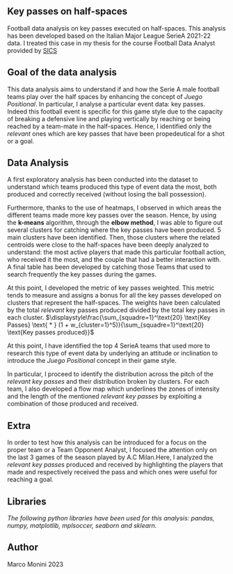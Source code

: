 ## Key passes on half-spaces
Football data analysis on key passes executed on half-spaces. This analysis has been developed based on the Italian Major League SerieA 2021-22 data. I treated this case in my thesis for the course Football Data Analyst provided by [SICS](https://www.sics.it/)

## Goal of the data analysis
This data analysis aims to understand if and how the Serie A male football teams play over the half spaces by enhancing the concept of *Juego Positional*. In particular, I analyse a particular event data: key passes. Indeed this football event is specific for this game style due to the capacity of breaking a defensive line and playing vertically by reaching or being reached by a team-mate in the half-spaces. Hence, I identified only the *relevant* ones which are key passes that have been propedeutical for a shot or a goal.

## Data Analysis
A first exploratory analysis has been conducted into the dataset to understand which teams produced this type of event data the most, both produced and correctly received (without losing the ball possession).

Furthermore, thanks to the use of heatmaps, I observed in which areas the different teams made more key passes over the season. Hence, by using the **k-means** algorithm, through the **elbow method**, I was able to figure out several clusters for catching where the key passes have been produced. 5 main clusters have been identified. Then, those clusters where the related centroids were close to the half-spaces have been deeply analyzed to understand: the most active players that made this particular football action, who received it the most, and the couple that had a better interaction with. A final table has been developed by catching those Teams that used to search frequently the key passes during the games.

At this point, I developed the metric of key passes weighted. This metric tends to measure and assigns a bonus for all the key passes developed on clusters that represent the half-spaces. The weights have been calculated by the total *relevant* key passes produced divided by the total key passes in each cluster.  $\displaystyle\frac{\sum_{squadre=1}^\text{20} \text{Key Passes} \text{ * } (1 + w_{cluster=1}^5)}{\sum_{squadre=1}^\text{20} \text{Key passes produced}}$

At this point, I have identified the top 4 SerieA teams that used more to research this type of event data by underlying an attitude or inclination to introduce the *Juego Positional* concept in their game style.

In particular, I proceed to identify the distribution across the pitch of the *relevant key passes* and their distribution broken by clusters. For each team, I also developed a flow map which underlines the zones of intensity and the length of the mentioned *relevant key passes* by exploiting a combination of those produced and received.

## Extra

In order to test how this analysis can be introduced for a focus on the proper team or a Team Opponent Analyst, I focused the attention only on the last 3 games of the season played by A.C Milan.Here, I analyzed the *relevant key passes* produced and received by highlighting the players that made and respectively received the pass and which ones were useful for reaching a goal.

## Libraries

*The following python libraries have been used for this analysis: pandas, numpy, matplotlib, mplsoccer, seaborn and sklearn.* 

## Author
Marco Monini 2023
